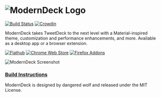 # ![ModernDeck Logo](https://github.com/dangeredwolf/ModernDeck/raw/master/docs/img/ReadmeLogo.png)

[![Build Status](https://travis-ci.org/dangeredwolf/ModernDeck.svg?branch=master)](https://travis-ci.org/dangeredwolf/ModernDeck)
[![Crowdin](https://badges.crowdin.net/tweetdeck/localized.svg)](https://translate.moderndeck.org/project/tweetdeck)

ModernDeck takes TweetDeck to the next level with a Material-inspired theme, customization and performance enhancements, and more. Available as a desktop app or a browser extension.

[![Flathub](https://github.com/dangeredwolf/ModernDeck/raw/master/docs/img/Flathub.png)](https://flathub.org/apps/details/com.dangeredwolf.ModernDeck) [![Chrome Web Store](https://github.com/dangeredwolf/ModernDeck/blob/master/docs/img/ChromeWebStore.png)](https://chrome.google.com/webstore/detail/moderndeck-twitter-client/pbpfgdgddpnbjcbpofmdanfbbigocklj) [![Firefox Addons](https://github.com/dangeredwolf/ModernDeck/raw/master/docs/img/FirefoxAddon.png)](https://addons.mozilla.org/en-US/firefox/addon/moderndeck/)

![ModernDeck Screenshot](https://raw.githubusercontent.com/dangeredwolf/ModernDeck/master/docs/img/ReadmeScreenshot.png)

### [Build Instructions](https://github.com/dangeredwolf/ModernDeck/wiki/Building-ModernDeck)

ModernDeck is designed by dangered wolf and released under the MIT License.
